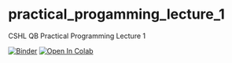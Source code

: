 # practical_progamming_lecture_1
CSHL QB Practical Programming Lecture 1

[![Binder](https://mybinder.org/badge_logo.svg)](https://mybinder.org/v2/gh/bharris12/practical_progamming_lecture_1/master)
[![Open In Colab](https://colab.research.google.com/assets/colab-badge.svg)](https://colab.research.google.com/github/bharris12/practical_progamming_lecture_1/blob/main/vectorization_tutorial.ipynb)
